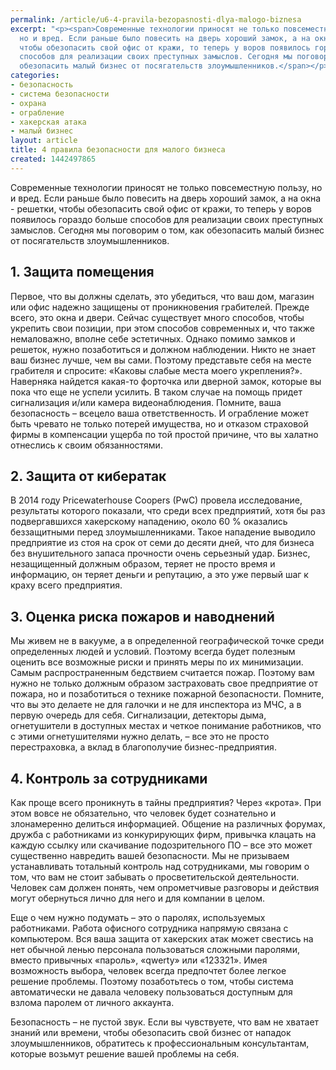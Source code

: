 ```yaml
---
permalink: /article/u6-4-pravila-bezopasnosti-dlya-malogo-biznesa
excerpt: "<p><span>Современные технологии приносят не только повсеместную пользу,
  но и вред. Если раньше было повесить на дверь хороший замок, а на окна - решетки,
  чтобы обезопасить свой офис от кражи, то теперь у воров появилось гораздо больше
  способов для реализации своих преступных замыслов. Сегодня мы поговорим о том, как
  обезопасить малый бизнес от посягательств злоумышленников.</span></p>"
categories:
- безопасность
- система безопасности
- охрана
- ограбление
- хакерская атака
- малый бизнес
layout: article
title: 4 правила безопасности для малого бизнеса
created: 1442497865
---
```

<p><span>Современные технологии приносят не только повсеместную пользу, но и вред. Если раньше было повесить на дверь хороший замок, а на окна - решетки, чтобы обезопасить свой офис от кражи, то теперь у воров появилось гораздо больше способов для реализации своих преступных замыслов. Сегодня мы поговорим о том, как обезопасить малый бизнес от посягательств злоумышленников.</span></p>
<h2>1. Защита помещения</h2>
<p>Первое, что вы должны сделать, это убедиться, что ваш дом, магазин или офис надежно защищены от проникновения грабителей. Прежде всего, это окна и двери. Сейчас существует много способов, чтобы укрепить свои позиции, при этом способов современных и, что также немаловажно, вполне себе эстетичных. Однако помимо замков и решеток, нужно позаботиться и должном наблюдении. Никто не знает ваш бизнес лучше, чем вы сами. Поэтому представьте себя на месте грабителя и спросите: «Каковы слабые места моего укрепления?». Наверняка найдется какая-то форточка или дверной замок, которые вы пока что еще не успели усилить. В таком случае на помощь придет сигнализация и/или камера видеонаблюдения. Помните, ваша безопасность – всецело ваша ответственность. И ограбление может быть чревато не только потерей имущества, но и отказом страховой фирмы в компенсации ущерба по той простой причине, что вы халатно отнеслись к своим обязанностями.</p>
<h2>2. Защита от кибератак</h2>
<p>В 2014 году Pricewaterhouse Coopers (PwC) провела исследование, результаты которого показали, что среди всех предприятий, хотя бы раз подвергавшихся хакерскому нападению, около 60 % оказались беззащитными перед злоумышленниками. Такое нападение выводило предприятие из стоя на срок от семи до десяти дней, что для бизнеса без внушительного запаса прочности очень серьезный удар. Бизнес, незащищенный должным образом, теряет не просто время и информацию, он теряет деньги и репутацию, а это уже первый шаг к краху всего предприятия. </p>
<h2>3. Оценка риска пожаров и наводнений</h2>
<p>Мы живем не в вакууме, а в определенной географической точке среди определенных людей и условий. Поэтому всегда будет полезным оценить все возможные риски и принять меры по их минимизации. Самым распространенным бедствием считается пожар. Поэтому вам нужно не только должным образом застраховать свое предприятие от пожара, но и позаботиться о технике пожарной безопасности. Помните, что вы это делаете не для галочки и не для инспектора из МЧС, а в первую очередь для себя. Сигнализации, детекторы дыма, огнетушители в доступных местах и четкое понимание работников, что с этими огнетушителями нужно делать, – все это не просто перестраховка, а вклад в благополучие бизнес-предприятия. </p>
<h2>4. Контроль за сотрудниками</h2>
<p>Как проще всего проникнуть в тайны предприятия? Через «крота». При этом вовсе не обязательно, что человек будет сознательно и злонамеренно делиться информацией. Общение на различных форумах, дружба с работниками из конкурирующих фирм, привычка клацать на каждую ссылку или скачивание подозрительного ПО – все это может существенно навредить вашей безопасности. Мы не призываем устанавливать тотальный контроль над сотрудниками, мы говорим о том, что вам не стоит забывать о просветительской деятельности. Человек сам должен понять, чем опрометчивые разговоры и действия могут обернуться лично для него и для компании в целом. </p>
<p>Еще о чем нужно подумать – это о паролях, используемых работниками. Работа офисного сотрудника напрямую связана с компьютером. Вся ваша защита от хакерских атак может свестись на нет обычной ленью персонала пользоваться сложными паролями, вместо привычных «пароль», «qwerty» или «123321». Имея возможность выбора, человек всегда предпочтет более легкое решение проблемы. Поэтому позаботьтесь о том, чтобы система автоматически не давала человеку пользоваться доступным для взлома паролем от личного аккаунта. </p>
<p>Безопасность – не пустой звук. Если вы чувствуете, что вам не хватает знаний или времени, чтобы обезопасить свой бизнес от нападок злоумышленников, обратитесь к профессиональным консультантам, которые возьмут решение вашей проблемы на себя.</p>
